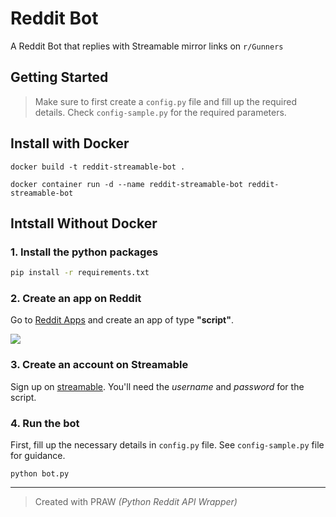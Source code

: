 # Reddit Bot

A Reddit Bot that replies with Streamable mirror links on `r/Gunners`

## Getting Started

> Make sure to first create a `config.py` file and fill up the required details. Check `config-sample.py` for the required parameters.

## Install with Docker

```
docker build -t reddit-streamable-bot .

docker container run -d --name reddit-streamable-bot reddit-streamable-bot
```

## Intstall Without Docker

### 1. Install the python packages
```bash
pip install -r requirements.txt
```

### 2. Create an app on Reddit
Go to [Reddit Apps](https://old.reddit.com/prefs/apps/) and create an app of type **"script"**.

![](https://raw.githubusercontent.com/adityathebe/redditBot/master/img/dev-apps.png)

### 3. Create an account on Streamable
Sign up on [streamable](https://streamable.com/). You'll need the *username* and *password* for the script.

### 4. Run the bot
First, fill up the necessary details in `config.py` file. See `config-sample.py` file for guidance.

```
python bot.py
```

* * *

> Created with PRAW *(Python Reddit API Wrapper)*